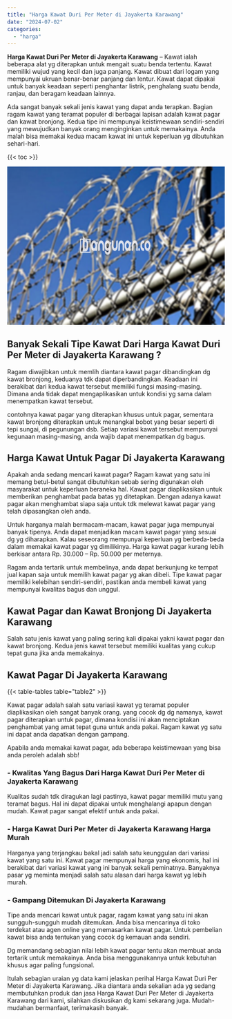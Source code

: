 ```yaml
---
title: "Harga Kawat Duri Per Meter di Jayakerta Karawang"
date: "2024-07-02"
categories: 
  - "harga"
---
```


**Harga Kawat Duri Per Meter di Jayakerta Karawang** – Kawat ialah beberapa alat yg diterapkan untuk mengait suatu benda tertentu. Kawat memiliki wujud yang kecil dan juga panjang. Kawat dibuat dari logam yang mempunyai ukruan benar-benar panjang dan lentur. Kawat dapat dipakai untuk banyak keadaan seperti penghantar listrik, penghalang suatu benda, ranjau, dan beragam keadaan lainnya.

Ada sangat banyak sekali jenis kawat yang dapat anda terapkan. Bagian ragam kawat yang teramat populer di berbagai lapisan adalah kawat pagar dan kawat bronjong. Kedua tipe ini mempunyai keistimewaan sendiri-sendiri yang mewujudkan banyak orang menginginkan untuk memakainya. Anda malah bisa memakai kedua macam kawat ini untuk keperluan yg dibutuhkan sehari-hari.

{{< toc >}}

![Harga Kawat Duri Per Meter di Jayakerta Karawang](/images/jual-kawat-murah02.png)

## Banyak Sekali Tipe Kawat Dari Harga Kawat Duri Per Meter di Jayakerta Karawang ?

Ragam diwajibkan untuk memlih diantara kawat pagar dibandingkan dg kawat bronjong, keduanya tdk dapat diperbandingkan. Keadaan ini berakibat dari kedua kawat tersebut memiliki fungsi masing-masing. Dimana anda tidak dapat mengaplikasikan untuk kondisi yg sama dalam menempatkan kawat tersebut.

contohnya kawat pagar yang diterapkan khusus untuk pagar, sementara kawat bronjong diterapkan untuk menangkal bobot yang besar seperti di tepi sungai, di pegunungan dsb. Setiap variasi kawat tersebut mempunyai kegunaan masing-masing, anda wajib dapat menempatkan dg bagus.

## Harga Kawat Untuk Pagar Di Jayakerta Karawang

Apakah anda sedang mencari kawat pagar? Ragam kawat yang satu ini memang betul-betul sangat dibutuhkan sebab sering digunakan oleh masyarakat untuk keperluan beraneka hal. Kawat pagar diaplikasikan untuk memberikan penghambat pada batas yg ditetapkan. Dengan adanya kawat pagar akan menghambat siapa saja untuk tdk melewat kawat pagar yang telah dipasangkan oleh anda.

Untuk harganya malah bermacam-macam, kawat pagar juga mempunyai banyak tipenya. Anda dapat menjadikan macam kawat pagar yang sesuai dg yg diharapkan. Kalau seseorang mempunyai keperluan yg berbeda-beda dalam memakai kawat pagar yg dimilikinya. Harga kawat pagar kurang lebih berkisar antara Rp. 30.000 – Rp. 50.000 per meternya.

Ragam anda tertarik untuk membelinya, anda dapat berkunjung ke tempat jual kapan saja untuk memilih kawat pagar yg akan dibeli. Tipe kawat pagar memiliki kelebihan sendiri-sendiri, pastikan anda membeli kawat yang mempunyai kwalitas bagus dan unggul.

## Kawat Pagar dan Kawat Bronjong Di Jayakerta Karawang

Salah satu jenis kawat yang paling sering kali dipakai yakni kawat pagar dan kawat bronjong. Kedua jenis kawat tersebut memiliki kualitas yang cukup tepat guna jika anda memakainya.

## Kawat Pagar Di Jayakerta Karawang

{{< table-tables table="table2" >}}

Kawat pagar adalah salah satu variasi kawat yg teramat populer diaplikasikan oleh sangat banyak orang. yang cocok dg dg namanya, kawat pagar diterapkan untuk pagar, dimana kondisi ini akan menciptakan penghambat yang amat tepat guna untuk anda pakai. Ragam kawat yg satu ini dapat anda dapatkan dengan gampang.

Apabila anda memakai kawat pagar, ada beberapa keistimewaan yang bisa anda peroleh adalah sbb!

### \- Kwalitas Yang Bagus Dari Harga Kawat Duri Per Meter di Jayakerta Karawang

Kualitas sudah tdk diragukan lagi pastinya, kawat pagar memiliki mutu yang teramat bagus. Hal ini dapat dipakai untuk menghalangi apapun dengan mudah. Kawat pagar sangat efektif untuk anda pakai.

### \- Harga Kawat Duri Per Meter di Jayakerta Karawang Harga Murah

Harganya yang terjangkau bakal jadi salah satu keunggulan dari variasi kawat yang satu ini. Kawat pagar mempunyai harga yang ekonomis, hal ini berakibat dari variasi kawat yang ini banyak sekali peminatnya. Banyaknya pasar yg meminta menjadi salah satu alasan dari harga kawat yg lebih murah.

### \- Gampang Ditemukan Di Jayakerta Karawang

Tipe anda mencari kawat untuk pagar, ragam kawat yang satu ini akan sungguh-sungguh mudah ditemukan. Anda bisa mencarinya di toko terdekat atau agen online yang memasarkan kawat pagar. Untuk pembelian kawat bisa anda tentukan yang cocok dg kemauan anda sendiri.

Dg memandang sebagian nilai lebih kawat pagar tentu akan membuat anda tertarik untuk memakainya. Anda bisa menggunakannya untuk kebutuhan khusus agar paling fungsional.

Itulah sebagian uraian yg data kami jelaskan perihal Harga Kawat Duri Per Meter di Jayakerta Karawang. Jika diantara anda sekalian ada yg sedang membutuhkan produk dan jasa Harga Kawat Duri Per Meter di Jayakerta Karawang dari kami, silahkan diskusikan dg kami sekarang juga. Mudah-mudahan bermanfaat, terimakasih banyak.
